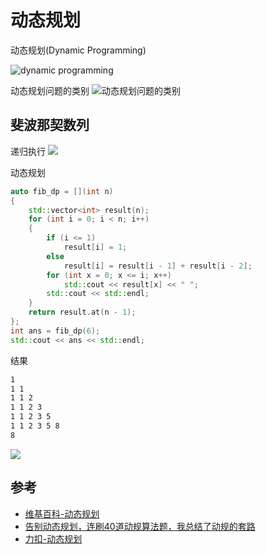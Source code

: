 # 动态规划

动态规划(Dynamic Programming)

![dynamic programming](https://pic3.zhimg.com/80/v2-c52955197d68993e184159c566b1646e_1440w.jpg?source=1940ef5c)

动态规划问题的类别
![动态规划问题的类别](https://pica.zhimg.com/80/v2-21366d47656574b928749040c6cc1888_1440w.jpg?source=1940ef5c)
## 斐波那契数列

递归执行
![](https://pic2.zhimg.com/80/v2-c63fddb5f669fc734aa4e2e78ce3f386_1440w.jpg?source=1940ef5c)

动态规划
```cpp
auto fib_dp = [](int n)
{
    std::vector<int> result(n);
    for (int i = 0; i < n; i++)
    {
        if (i <= 1)
            result[i] = 1;
        else
            result[i] = result[i - 1] + result[i - 2];
        for (int x = 0; x <= i; x++)
            std::cout << result[x] << " ";
        std::cout << std::endl;
    }
    return result.at(n - 1);
};
int ans = fib_dp(6);
std::cout << ans << std::endl;
```
结果
```sh
1 
1 1 
1 1 2 
1 1 2 3 
1 1 2 3 5 
1 1 2 3 5 8 
8
```
![](https://pic2.zhimg.com/80/v2-33851c3d8a177aad6c6050a834e91bed_1440w.jpg?source=1940ef5c)


## 参考
- [维基百科-动态规划](https://en.wikipedia.org/wiki/Dynamic_programming#History)
- [告别动态规划，连刷40道动规算法题，我总结了动规的套路](https://mp.weixin.qq.com/s/pg-IJ8rA1duIzt5hW1Cycw)
- [力扣-动态规划](https://leetcode-cn.com/tag/dynamic-programming/problemset/)